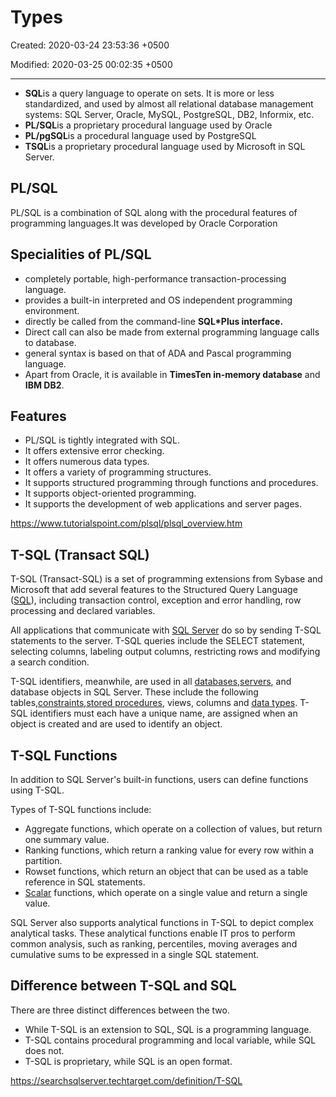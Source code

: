 # Types

Created: 2020-03-24 23:53:36 +0500

Modified: 2020-03-25 00:02:35 +0500

---

- **SQL**is a query language to operate on sets.
    It is more or less standardized, and used by almost all relational database management systems: SQL Server, Oracle, MySQL, PostgreSQL, DB2, Informix, etc.
- **PL/SQL**is a proprietary procedural language used by Oracle
- **PL/pgSQL**is a procedural language used by PostgreSQL
- **TSQL**is a proprietary procedural language used by Microsoft in SQL Server.

## PL/SQL

PL/SQL is a combination of SQL along with the procedural features of programming languages.It was developed by Oracle Corporation

## Specialities of PL/SQL

- completely portable, high-performance transaction-processing language.
- provides a built-in interpreted and OS independent programming environment.
- directly be called from the command-line **SQL*Plus interface.**
- Direct call can also be made from external programming language calls to database.
- general syntax is based on that of ADA and Pascal programming language.
- Apart from Oracle, it is available in **TimesTen in-memory database** and **IBM DB2**.

## Features

- PL/SQL is tightly integrated with SQL.
- It offers extensive error checking.
- It offers numerous data types.
- It offers a variety of programming structures.
- It supports structured programming through functions and procedures.
- It supports object-oriented programming.
- It supports the development of web applications and server pages.

<https://www.tutorialspoint.com/plsql/plsql_overview.htm>

## T-SQL (Transact SQL)

T-SQL (Transact-SQL) is a set of programming extensions from Sybase and Microsoft that add several features to the Structured Query Language ([SQL](https://searchsqlserver.techtarget.com/definition/SQL)), including transaction control, exception and error handling, row processing and declared variables.

All applications that communicate with [SQL Server](https://searchsqlserver.techtarget.com/definition/SQL-Server) do so by sending T-SQL statements to the server. T-SQL queries include the SELECT statement, selecting columns, labeling output columns, restricting rows and modifying a search condition.

T-SQL identifiers, meanwhile, are used in all [databases](https://searchsqlserver.techtarget.com/definition/database),[servers](https://whatis.techtarget.com/definition/server), and database objects in SQL Server. These include the following tables,[constraints](https://whatis.techtarget.com/definition/constraint-project-constraint),[stored procedures](https://searchoracle.techtarget.com/definition/stored-procedure), views, columns and [data types](https://searchmicroservices.techtarget.com/definition/data-type). T-SQL identifiers must each have a unique name, are assigned when an object is created and are used to identify an object.

## T-SQL Functions

In addition to SQL Server's built-in functions, users can define functions using T-SQL.

Types of T-SQL functions include:

- Aggregate functions, which operate on a collection of values, but return one summary value.
- Ranking functions, which return a ranking value for every row within a partition.
- Rowset functions, which return an object that can be used as a table reference in SQL statements.
- [Scalar](https://whatis.techtarget.com/definition/scalar) functions, which operate on a single value and return a single value.

SQL Server also supports analytical functions in T-SQL to depict complex analytical tasks. These analytical functions enable IT pros to perform common analysis, such as ranking, percentiles, moving averages and cumulative sums to be expressed in a single SQL statement.

## Difference between T-SQL and SQL

There are three distinct differences between the two.

- While T-SQL is an extension to SQL, SQL is a programming language.
- T-SQL contains procedural programming and local variable, while SQL does not.
- T-SQL is proprietary, while SQL is an open format.

<https://searchsqlserver.techtarget.com/definition/T-SQL>
